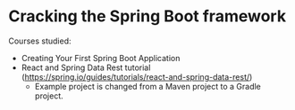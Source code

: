 # Cracking the Spring Boot framework
Courses studied:
* Creating Your First Spring Boot Application
* React and Spring Data Rest tutorial (https://spring.io/guides/tutorials/react-and-spring-data-rest/)
    * Example project is changed from a Maven project to a Gradle project.
